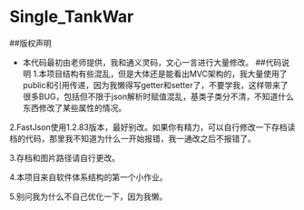 # Single_TankWar
##版权声明
- 本代码最初由老师提供，我和通义灵码，文心一言进行大量修改。
##代码说明
1.本项目结构有些混乱，但是大体还是能看出MVC架构的，我大量使用了public和引用传递，因为我懒得写getter和setter了，不要学我，这样带来了很多BUG，包括但不限于json解析时赋值混乱，基类子类分不清，不知道什么东西修改了某些属性的情况。
  
2.FastJson使用1.2.83版本，最好别改。如果你有精力，可以自行修改一下存档读档的代码，那里我不知道为什么一开始报错，我一通改之后不报错了。
  
3.存档和图片路径请自行更改。

4.本项目来自软件体系结构的第一个小作业。

5.别问我为什么不自己优化一下，因为我懒。
